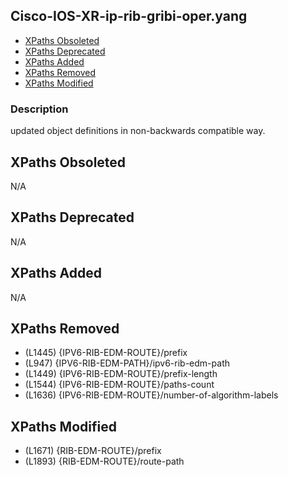 ## Cisco-IOS-XR-ip-rib-gribi-oper.yang

- [XPaths Obsoleted](#xpaths-obsoleted)
- [XPaths Deprecated](#xpaths-deprecated)
- [XPaths Added](#xpaths-added)
- [XPaths Removed](#xpaths-removed)
- [XPaths Modified](#xpaths-modified)

### Description

updated object definitions in non-backwards compatible way.

## XPaths Obsoleted

N/A

## XPaths Deprecated

N/A

## XPaths Added

N/A

## XPaths Removed

- (L1445)	{IPV6-RIB-EDM-ROUTE}/prefix
- (L947)	{IPV6-RIB-EDM-PATH}/ipv6-rib-edm-path
- (L1449)	{IPV6-RIB-EDM-ROUTE}/prefix-length
- (L1544)	{IPV6-RIB-EDM-ROUTE}/paths-count
- (L1636)	{IPV6-RIB-EDM-ROUTE}/number-of-algorithm-labels

## XPaths Modified

- (L1671)	{RIB-EDM-ROUTE}/prefix
- (L1893)	{RIB-EDM-ROUTE}/route-path

